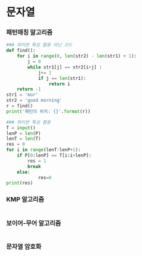 # 문자열

### 패턴매칭 알고리즘

```python
### 파이썬 특성 활용 아닌 코드
def find():
    for i in range(0, len(str2) - len(str1) + 1):
        j = 0
        while str1[j] == str2[i+j] :
            j+= 1
            if j == len(str1):
                return i
    return -1
str1 = 'mor'
str2 = 'good morning'
r = find()
print('패턴의 위치: {}'.format(r))

### 파이썬 특성 활용
T = input()
lenP = len(P)
lenT = len(T)
res = 0
for i in range(lenT-lenP+1):
    if P[0:lenP] == T[i:i+lenP]:
        res = 1
        break
    else:
            res=0
print(res)
```



### KMP  알고리즘

```python

```



### 보이어-무어 알고리즘

```python

```



### 문자열 암호화

```python

```

